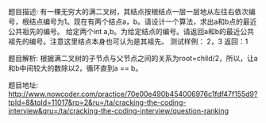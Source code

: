 ﻿题目描述:
有一棵无穷大的满二叉树，其结点按根结点一层一层地从左往右依次编号，根结点编号为1。现在有两个结点a，b。请设计一个算法，求出a和b点的最近公共祖先的编号。
给定两个int a,b。为给定结点的编号。请返回a和b的最近公共祖先的编号。注意这里结点本身也可认为是其祖先。
测试样例：
2，3
返回：1

题目解析:
根据满二叉树的子节点与父节点之间的关系为root=child/2，所以，让a和b中间较大的数除以2，循环直到a == b。

题目地址:
http://www.nowcoder.com/practice/70e00e490b454006976c1fdf47f155d9?tpId=8&tqId=11017&rp=2&ru=/ta/cracking-the-coding-interview&qru=/ta/cracking-the-coding-interview/question-ranking
